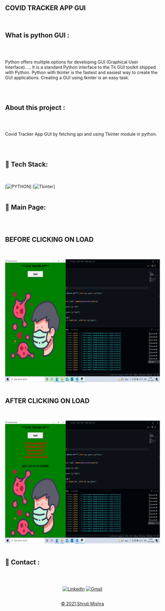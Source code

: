 
## COVID TRACKER APP GUI
<br>
<h2> What is python GUI :</h2> 
<br><br>
<p>Python offers multiple options for developing GUI (Graphical User Interface). ... It is a standard Python interface to the Tk GUI toolkit shipped with Python. Python with tkinter is the fastest and easiest way to create the GUI applications. Creating a GUI using tkinter is an easy task.
</p> 
<br><br>

<h2> About this project : </h2>
<br><br>
<p>
Covid Tracker App GUI by fetching api and using Tkinter module in python.
</p>
<br><br>

## 📌 Tech Stack:
<br><br>
[![PYTHON](https://img.shields.io/badge/python5%20-%23E34F26.svg?&style=for-the-badge&logo=python5&logoColor=white)]
[![Tkinter](https://img.shields.io/badge/tkinter3%20-%231572B6.svg?&style=for-the-badge&logo=tkinter3&logoColor=white)]
<br><br>

## 📌 Main Page:
<br><br>
<h2>BEFORE CLICKING ON LOAD</h2>
<br><br>

<img src="main1.png" alt="output" width="700px" height="400px">
<br><br>
<h2>AFTER CLICKING ON LOAD</h2>
<br><br>

<img src="main2.png" alt="output" width="700px" height="400px">
<br><br>


<h2>📌 Contact :</h2>
<br><br>

<div align="center">

<a  href="https://www.linkedin.com/in/shruti-mishra-b270a7203/" target="_blank"><img alt="LinkedIn" src="https://img.shields.io/badge/linkedin%20-%230077B5.svg?&style=for-the-badge&logo=linkedin&logoColor=white" /></a><span>
<a href="mailto:shrutidmishra2002@gmail.com"><img  alt="Gmail" src="https://img.shields.io/badge/Gmail-D14836?style=for-the-badge&logo=gmail&logoColor=white"/></span>

</div>
<br>
<div align="center">
© 2021 Shruti Mishra </div>